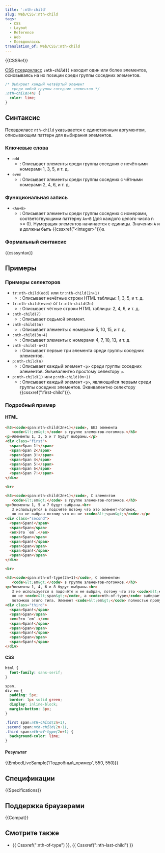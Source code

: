 ```yaml
---
title: ':nth-child'
slug: Web/CSS/:nth-child
tags:
  - CSS
  - Layout
  - Reference
  - Web
  - Псевдоклассы
translation_of: Web/CSS/:nth-child
---
```


{{CSSRef}}

[CSS](/ru/docs/Web/CSS) [псевдокласс](/ru/docs/Web/CSS/Псевдо-классы) **`:nth-child()`** находит один или более элементов, основываясь на их позиции среди группы соседних элементов.

```css
/* Выбирает каждый четвёртый элемент
   среди любой группы соседних элементов */
:nth-child(4n) {
  color: lime;
}
```

## Синтаксис

Псевдокласс `nth-child` указывается с единственным аргументом, описывающим паттерн для выбирания элементов.

### Ключевые слова

- `odd`
  - : Описывает элементы среди группы соседних с нечётными номерами 1, 3, 5, и т. д.
- `even`
  - : Описывает элементы среди группы соседних с чётными номерами 2, 4, 6, и т. д.

### Функциональная запись

- `<An+B>`
  - : Описывает элементы среди группы соседних с номерами, соответствующими паттерну `An+B` (для каждого целого числа n >= 0). Нумерация элементов начинается с единицы. Значения `A` и `B` должны быть {{cssxref("&lt;integer&gt;")}}s.

### Формальный синтаксис

{{csssyntax}}

## Примеры

### Примеры селекторов

- `tr:nth-child(odd)` или `tr:nth-child(2n+1)`
  - : Описывает нечётные строки HTML таблицы: 1, 3, 5, и т. д.
- `tr:nth-child(even)` or `tr:nth-child(2n)`
  - : Описывает чётные строки HTML таблицы: 2, 4, 6, и т. д.
- `:nth-child(7)`
  - : Описывает седьмой элемент.
- `:nth-child(5n)`
  - : Описывает элементы с номерами 5, 10, 15, и т. д.
- `:nth-child(3n+4)`
  - : Описывает элементы с номерами 4, 7, 10, 13, и т. д.
- `:nth-child(-n+3)`
  - : Описывает первые три элемента среди группы соседних элементов.
- `p:nth-child(n)`
  - : Описывает каждый элемент `<p>` среди группы соседних элементов. Эквивалентно простому селектору `p`.
- `p:nth-child(1)` или `p:nth-child(0n+1)`
  - : Описывает каждый элемент `<p>`, являющийся первым среди группы соседних элементов. Эквивалентно селектору {{cssxref(":first-child")}}.

### Подробный пример

#### HTML

```html
<h3><code>span:nth-child(2n+1)</code>, БЕЗ элемента
   <code>&lt;em&gt;</code> в группе элементов-потомков.</h3>
<p>Элементы 1, 3, 5 и 7 будут выбраны.</p>
<div class="first">
  <span>Span 1!</span>
  <span>Span 2</span>
  <span>Span 3!</span>
  <span>Span 4</span>
  <span>Span 5!</span>
  <span>Span 6</span>
  <span>Span 7!</span>
</div>

<br>

<h3><code>span:nth-child(2n+1)</code>, С элементом
   <code>&lt;em&gt;</code> в группе элементов-потомков.</h3>
<p>Элементы 1, 5 и 7 будут выбраны.<br>
   3 используется в подсчёте потому что это элемент-потомок,
   но он не выбран потому что он не <code>&lt;span&gt;</code>.</p>
<div class="second">
  <span>Span!</span>
  <span>Span</span>
  <em>Это `em`.</em>
  <span>Span</span>
  <span>Span!</span>
  <span>Span</span>
  <span>Span!</span>
  <span>Span</span>
</div>

<br>

<h3><code>span:nth-of-type(2n+1)</code>, С элементом
   <code>&lt;em&gt;</code> в группе элементов-потомков.</h3>
<p>Элементы 1, 4, 6 и 8 будут выбраны.<br>
   3 не используется в подсчёте и не выбран, потому что это <code>&lt;em&gt;</code>,
   но не <code>&lt;span&gt;</code>, а <code>nth-of-type</code> выбирает только
   потомков этого типа. Элемент <code>&lt;em&gt;</code> полностью пропускается и игнорируется.</p>
<div class="third">
  <span>Span!</span>
  <span>Span</span>
  <em>Это `em`.</em>
  <span>Span!</span>
  <span>Span</span>
  <span>Span!</span>
  <span>Span</span>
  <span>Span!</span>
</div>
```

#### CSS

```css
html {
  font-family: sans-serif;
}

span,
div em {
  padding: 5px;
  border: 1px solid green;
  display: inline-block;
  margin-bottom: 3px;
}

.first span:nth-child(2n+1),
.second span:nth-child(2n+1),
.third span:nth-of-type(2n+1) {
  background-color: lime;
}
```

#### Результат

{{EmbedLiveSample('Подробный_пример', 550, 550)}}

## Спецификации

{{Specifications}}

## Поддержка браузерами

{{Compat}}

## Смотрите также

- {{ Cssxref(":nth-of-type") }}, {{ Cssxref(":nth-last-child") }}
